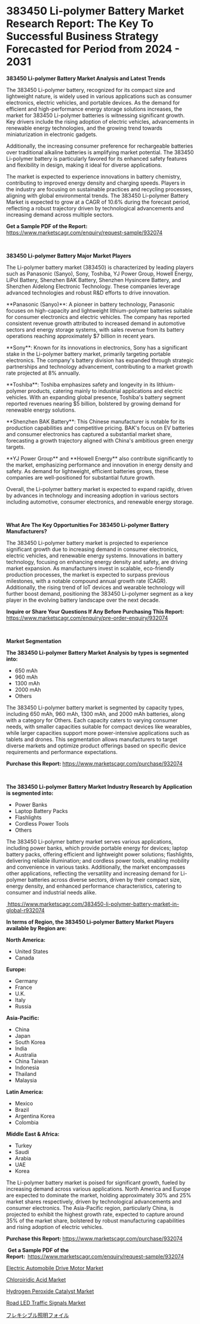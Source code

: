 <p><h1>383450 Li-polymer Battery Market Research Report: The Key To Successful Business Strategy Forecasted for Period from 2024 - 2031</h1></p><p><strong>383450 Li-polymer Battery Market Analysis and Latest Trends</strong></p>
<p><p>The 383450 Li-polymer battery, recognized for its compact size and lightweight nature, is widely used in various applications such as consumer electronics, electric vehicles, and portable devices. As the demand for efficient and high-performance energy storage solutions increases, the market for 383450 Li-polymer batteries is witnessing significant growth. Key drivers include the rising adoption of electric vehicles, advancements in renewable energy technologies, and the growing trend towards miniaturization in electronic gadgets.</p><p>Additionally, the increasing consumer preference for rechargeable batteries over traditional alkaline batteries is amplifying market potential. The 383450 Li-polymer battery is particularly favored for its enhanced safety features and flexibility in design, making it ideal for diverse applications. </p><p>The market is expected to experience innovations in battery chemistry, contributing to improved energy density and charging speeds. Players in the industry are focusing on sustainable practices and recycling processes, aligning with global environmental trends. The 383450 Li-polymer Battery Market is expected to grow at a CAGR of 10.6% during the forecast period, reflecting a robust trajectory driven by technological advancements and increasing demand across multiple sectors.</p></p>
<p><strong>Get a Sample PDF of the Report:&nbsp;</strong> <a href="https://www.marketscagr.com/enquiry/request-sample/932074">https://www.marketscagr.com/enquiry/request-sample/932074</a></p>
<p>&nbsp;</p>
<p><strong>383450 Li-polymer Battery Major Market Players</strong></p>
<p><p>The Li-polymer battery market (383450) is characterized by leading players such as Panasonic (Sanyo), Sony, Toshiba, YJ Power Group, Howell Energy, LiPol Battery, Shenzhen BAK Battery, Shenzhen Hysincere Battery, and Shenzhen Aidelong Electronic Technology. These companies leverage advanced technologies and robust R&D efforts to drive innovation.</p><p>**Panasonic (Sanyo)**: A pioneer in battery technology, Panasonic focuses on high-capacity and lightweight lithium-polymer batteries suitable for consumer electronics and electric vehicles. The company has reported consistent revenue growth attributed to increased demand in automotive sectors and energy storage systems, with sales revenue from its battery operations reaching approximately $7 billion in recent years.</p><p>**Sony**: Known for its innovations in electronics, Sony has a significant stake in the Li-polymer battery market, primarily targeting portable electronics. The company's battery division has expanded through strategic partnerships and technology advancement, contributing to a market growth rate projected at 8% annually.</p><p>**Toshiba**: Toshiba emphasizes safety and longevity in its lithium-polymer products, catering mainly to industrial applications and electric vehicles. With an expanding global presence, Toshiba's battery segment reported revenues nearing $5 billion, bolstered by growing demand for renewable energy solutions.</p><p>**Shenzhen BAK Battery**: This Chinese manufacturer is notable for its production capabilities and competitive pricing. BAK's focus on EV batteries and consumer electronics has captured a substantial market share, forecasting a growth trajectory aligned with China's ambitious green energy targets.</p><p>**YJ Power Group** and **Howell Energy** also contribute significantly to the market, emphasizing performance and innovation in energy density and safety. As demand for lightweight, efficient batteries grows, these companies are well-positioned for substantial future growth.</p><p>Overall, the Li-polymer battery market is expected to expand rapidly, driven by advances in technology and increasing adoption in various sectors including automotive, consumer electronics, and renewable energy storage.</p></p>
<p>&nbsp;</p>
<p><strong>What Are The Key Opportunities For 383450 Li-polymer Battery Manufacturers?</strong></p>
<p><p>The 383450 Li-polymer battery market is projected to experience significant growth due to increasing demand in consumer electronics, electric vehicles, and renewable energy systems. Innovations in battery technology, focusing on enhancing energy density and safety, are driving market expansion. As manufacturers invest in scalable, eco-friendly production processes, the market is expected to surpass previous milestones, with a notable compound annual growth rate (CAGR). Additionally, the rising trend of IoT devices and wearable technology will further boost demand, positioning the 383450 Li-polymer segment as a key player in the evolving battery landscape over the next decade.</p></p>
<p><strong>Inquire or Share Your Questions If Any Before Purchasing This Report:</strong> <a href="https://www.marketscagr.com/enquiry/pre-order-enquiry/932074">https://www.marketscagr.com/enquiry/pre-order-enquiry/932074</a></p>
<p>&nbsp;</p>
<p><strong>Market Segmentation</strong></p>
<p><strong>The 383450 Li-polymer Battery Market Analysis by types is segmented into:</strong></p>
<p><ul><li>650 mAh</li><li>960 mAh</li><li>1300 mAh</li><li>2000 mAh</li><li>Others</li></ul></p>
<p><p>The 383450 Li-polymer battery market is segmented by capacity types, including 650 mAh, 960 mAh, 1300 mAh, and 2000 mAh batteries, along with a category for Others. Each capacity caters to varying consumer needs, with smaller capacities suitable for compact devices like wearables, while larger capacities support more power-intensive applications such as tablets and drones. This segmentation allows manufacturers to target diverse markets and optimize product offerings based on specific device requirements and performance expectations.</p></p>
<p><strong>Purchase this Report:&nbsp;</strong><a href="https://www.marketscagr.com/purchase/932074">https://www.marketscagr.com/purchase/932074</a></p>
<p>&nbsp;</p>
<p><strong>The 383450 Li-polymer Battery Market Industry Research by Application is segmented into:</strong></p>
<p><ul><li>Power Banks</li><li>Laptop Battery Packs</li><li>Flashlights</li><li>Cordless Power Tools</li><li>Others</li></ul></p>
<p><p>The 383450 Li-polymer battery market serves various applications, including power banks, which provide portable energy for devices; laptop battery packs, offering efficient and lightweight power solutions; flashlights, delivering reliable illumination; and cordless power tools, enabling mobility and convenience in various tasks. Additionally, the market encompasses other applications, reflecting the versatility and increasing demand for Li-polymer batteries across diverse sectors, driven by their compact size, energy density, and enhanced performance characteristics, catering to consumer and industrial needs alike.</p></p>
<p><a href="https://www.marketscagr.com/383450-li-polymer-battery-market-in-global-r932074">&nbsp;https://www.marketscagr.com/383450-li-polymer-battery-market-in-global-r932074</a></p>
<p><strong>In terms of Region, the 383450 Li-polymer Battery Market Players available by Region are:</strong></p>
<p>
    <p> <strong> North America: </strong>
        <ul>
            <li>United States</li>
            <li>Canada</li>
        </ul>
        </p> 
    <p> <strong> Europe: </strong>
        <ul>
            <li>Germany</li>
            <li>France</li>
            <li>U.K.</li>
            <li>Italy</li>
            <li>Russia</li>
        </ul>
        </p> 
    <p> <strong> Asia-Pacific: </strong>
        <ul>
            <li>China</li>
            <li>Japan</li>
            <li>South Korea</li>
            <li>India</li>
            <li>Australia</li>
            <li>China Taiwan</li>
            <li>Indonesia</li>
            <li>Thailand</li>
            <li>Malaysia</li>
        </ul>
        </p> 
    <p> <strong> Latin America: </strong>
        <ul>
            <li>Mexico</li>
            <li>Brazil</li>
            <li>Argentina Korea</li>
            <li>Colombia</li>
        </ul>
        </p> 
    <p> <strong> Middle East & Africa: </strong>
        <ul>
            <li>Turkey</li>
            <li>Saudi</li>
            <li>Arabia</li>
            <li>UAE</li>
            <li>Korea</li>
        </ul>
    </p>
    </p>
<p><p>The Li-polymer battery market is poised for significant growth, fueled by increasing demand across various applications. North America and Europe are expected to dominate the market, holding approximately 30% and 25% market shares respectively, driven by technological advancements and consumer electronics. The Asia-Pacific region, particularly China, is projected to exhibit the highest growth rate, expected to capture around 35% of the market share, bolstered by robust manufacturing capabilities and rising adoption of electric vehicles.</p></p>
<p><strong>Purchase this Report: </strong><a href="https://www.marketscagr.com/purchase/932074">https://www.marketscagr.com/purchase/932074</a></p>
<p>&nbsp;<strong>Get a Sample PDF of the Report:&nbsp;&nbsp;</strong><a href="https://www.marketscagr.com/enquiry/request-sample/932074">https://www.marketscagr.com/enquiry/request-sample/932074</a></p>
<p><strong></strong></p>
<p><p><a href="https://issuu.com/reportprime-2/docs/electric-automobile-drive-motor-mar_b48085fbc3cd5d">Electric Automobile Drive Motor Market</a></p><p><a href="https://www.linkedin.com/pulse/chloroiridic-acid-market-overview-global-trends-future-prospects-10kfc?trackingId=ZBHg6YjSSR%2BmdtiGH2rPNg%3D%3D">Chloroiridic Acid Market</a></p><p><a href="https://www.linkedin.com/pulse/emerging-opportunities-challenges-global-hydrogen-peroxide-catalyst-f9djc?trackingId=Ay58KMDpSXCPV9EupEL90A%3D%3D">Hydrogen Peroxide Catalyst Market</a></p><p><a href="https://issuu.com/reportprime-2/docs/road-led-traffic-signals-market-siz_5ba395636a8c1b">Road LED Traffic Signals Market</a></p><p><a href="https://medium.com/@vedakuvlis2023/flexible-lighting-foils-market-%E3%81%AE%E3%82%B0%E3%83%AD%E3%83%BC%E3%83%90%E3%83%AB%E5%B8%82%E5%A0%B4%E6%A6%82%E8%A6%81%E3%81%AF-%E4%B8%96%E7%95%8C%E3%81%8A%E3%82%88%E3%81%B3%E4%B8%BB%E8%A6%81%E5%B8%82%E5%A0%B4%E3%81%AB%E3%81%8A%E3%81%91%E3%82%8B%E6%A5%AD%E7%95%8C%E3%81%AB%E5%BD%B1%E9%9F%BF%E3%82%92%E4%B8%8E%E3%81%88%E3%82%8B%E4%B8%BB%E8%A6%81%E3%81%AA%E3%83%88%E3%83%AC%E3%83%B3%E3%83%89%E3%81%AB%E3%81%A4%E3%81%84%E3%81%A6-%E7%8B%AC%E8%87%AA%E3%81%AE%E8%A6%96%E7%82%B9%E3%82%92%E6%8F%90%E4%BE%9B%E3%81%97%E3%81%BE%E3%81%99-8f3b1f41ced7">フレキシブル照明フォイル</a></p></p>